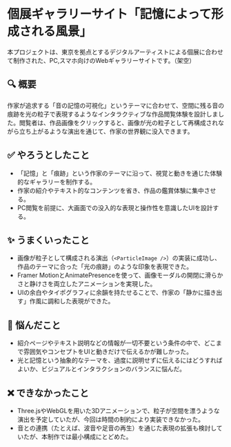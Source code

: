 # 個展ギャラリーサイト「記憶によって形成される風景」

本プロジェクトは、東京を拠点とするデジタルアーティストによる個展に合わせて制作された、PC,スマホ向けのWebギャラリーサイトです。（架空）

## 🔍 概要

作家が追求する「音の記憶の可視化」というテーマに合わせて、空間に残る音の痕跡を光の粒子で表現するようなインタラクティブな作品閲覧体験を設計しました。閲覧者は、作品画像をクリックすると、画像が光の粒子として再構成されながら立ち上がるような演出を通じて、作家の世界観に没入できます。

## ✅ やろうとしたこと

- 「記憶」と「痕跡」という作家のテーマに沿って、視覚と動きを通じた体験的なギャラリーを制作する。
- 作家の紹介やテキスト的なコンテンツを省き、作品の鑑賞体験に集中させる。
- PC閲覧を前提に、大画面での没入的な表現と操作性を意識したUIを設計する。

## ✨ うまくいったこと

- 画像が粒子として構成される演出（`<ParticleImage />`）の実装に成功し、作品のテーマに合った「光の痕跡」のような印象を表現できた。
- Framer MotionとAnimatePresenceを使って、画像モーダルの開閉に滑らかさと静けさを両立したアニメーションを実現した。
- UIの余白やタイポグラフィに余韻を持たせることで、作家の「静かに描き出す」作風に調和した表現ができた。

## 🤔 悩んだこと

- 紹介ページやテキスト説明などの情報が一切不要という条件の中で、どこまで雰囲気やコンセプトをUIと動きだけで伝えるかが難しかった。
- 光と記憶という抽象的なテーマを、過度に説明せずに伝えるにはどうすればよいか、ビジュアルとインタラクションのバランスに悩んだ。

## ❌ できなかったこと

- Three.jsやWebGLを用いた3Dアニメーションで、粒子が空間を漂うような演出を予定していたが、今回は時間の制約により実装できなかった。
- 音との連携（たとえば、波音や足音の再生）を通じた表現の拡張も検討していたが、本制作では最小構成にとどめた。
